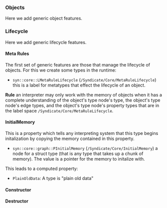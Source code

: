 
### Objects

Here we add generic object features.

### Lifecycle

Here we add generic lifecycle features.

#### Meta Rules

The first set of generic features are those that manage the lifecycle of objects. For this we create some types in the runtime:

* `syn::core::LMetaRuleLifecycle` (`/Syndicate/Core/MetaRuleLifecycle`) this is a label for metatypes that effect the lifecycle of an object.

**Rule** an interpreter may only work with the memory of objects when it has a complete understanding of the object's type node's type, the object's type node's edge types, and the object's type node's property types that are in the label space `/Syndicate/Core/MetaRuleLifecycle`.

#### InitialMemory

This is a property which tells any interpreting system that this type begins initalization by copying the memory contained in this property.

* `syn::core::graph::PInitialMemory` (`/Syndicate/Core/InitialMemory`) a node for a struct type (that is any type that takes up a chunk of memory). The value is a pointer for the memory to initalize with.

This leads to a computed property:

* `PlainOldData`: A type is "plain old data"

#### Constructor

#### Destructor

